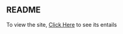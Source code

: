 ## README

To view the site, <a href="https://www.micjeansfoods.netlify.app">Click Here</a> to see its entails
